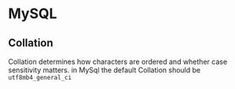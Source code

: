 # MySQL

## Collation

Collation determines how characters are ordered and whether case sensitivity matters. in MySql the default Collation should be `utf8mb4_general_ci`

